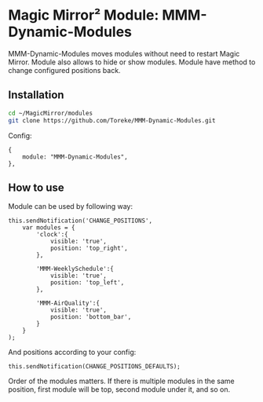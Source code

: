 # Magic Mirror² Module: MMM-Dynamic-Modules

MMM-Dynamic-Modules moves modules without need to restart Magic Mirror. Module also allows to hide or show modules. Module have method to change configured positions back.

## Installation


```bash
cd ~/MagicMirror/modules
git clone https://github.com/Toreke/MMM-Dynamic-Modules.git
```

Config:

```
{
	module: "MMM-Dynamic-Modules",
},
```

## How to use


Module can be used by following way:

```
this.sendNotification('CHANGE_POSITIONS', 
	var modules = {
		'clock':{
			visible: 'true',
			position: 'top_right',
		},

		'MMM-WeeklySchedule':{
			visible: 'true',
			position: 'top_left',
		},

		'MMM-AirQuality':{
			visible: 'true',
			position: 'bottom_bar',
		}
	}
);
```

And positions according to your config:

```
this.sendNotification(CHANGE_POSITIONS_DEFAULTS);
```

Order of the modules matters. If there is multiple modules in the same position, first module will be top, second module under it, and so on.